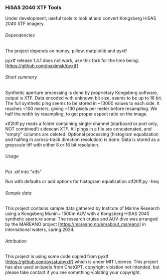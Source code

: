 ### HiSAS 2040 XTF Tools
Under development, useful tools to look at and convert Kongsberg HiSAS 2040 XTF imagery.

###### Dependencies
The project depends on numpy, pillow, matplotlib and pyxtf

pyxtf release 1.4.1 does not work, use this fork for the time being: [https://github.com/joakimsk/pyxtf]

###### Short summary
Synthetic aperture processing is done by proprietary Kongsberg software, output is XTF.
Data encoded with unknown bit size, seems to be up to 16 bit.
The full synthetic ping seems to be stored in ~13000 values to each side. It reaches ~100 meters, giving ~130 pixels per meter before resampling.
We half the width by resampling, to get proper aspect ratio on the image.

xtf2tiff.py reads a folder containing single-channel (starboard or port only, NOT combined!) sidescan XTF.
All pings in a file are concatenated, and "empty" columns are deleted.
Optional processing (histogram equalization and halfing in across-track direction resolution) is done.
Data is stored as a greyscale tiff with either 8 or 16 bit resolution.

###### Usage
Put .xtf into "xtfs"

Run with defaults or add options for histogram equalization
xtf2tiff.py -heq

###### Sample data
This project contains sample data gathered by Institute of Marine Research using a Kongsberg Munin+ 1500m AUV with a Kongsberg HiSAS 2040 synthetic aperture sonar.
The research cruise and AUV dive was arranged by the MAREANO project [https://mareano.no/en/about_mareano] in international waters, spring 2024.

###### Attribution
This project is using some code copied from pyxtf [https://github.com/oysstu/pyxtf] which is under MIT License.
This project has also used snippets from ChatGPT, copyright violation not intended, but please take contact if you see something violating your copyright.